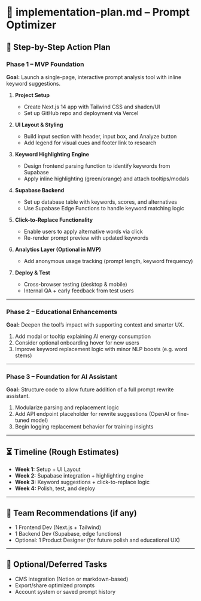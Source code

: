 # 📄 implementation-plan.md – Prompt Optimizer

## 🧱 Step-by-Step Action Plan

### Phase 1 – MVP Foundation
**Goal:** Launch a single-page, interactive prompt analysis tool with inline keyword suggestions.

1. **Project Setup**
   - Create Next.js 14 app with Tailwind CSS and shadcn/UI
   - Set up GitHub repo and deployment via Vercel

2. **UI Layout & Styling**
   - Build input section with header, input box, and Analyze button
   - Add legend for visual cues and footer link to research

3. **Keyword Highlighting Engine**
   - Design frontend parsing function to identify keywords from Supabase
   - Apply inline highlighting (green/orange) and attach tooltips/modals

4. **Supabase Backend**
   - Set up database table with keywords, scores, and alternatives
   - Use Supabase Edge Functions to handle keyword matching logic

5. **Click-to-Replace Functionality**
   - Enable users to apply alternative words via click
   - Re-render prompt preview with updated keywords

6. **Analytics Layer (Optional in MVP)**
   - Add anonymous usage tracking (prompt length, keyword frequency)

7. **Deploy & Test**
   - Cross-browser testing (desktop & mobile)
   - Internal QA + early feedback from test users

---

### Phase 2 – Educational Enhancements
**Goal:** Deepen the tool’s impact with supporting context and smarter UX.

1. Add modal or tooltip explaining AI energy consumption  
2. Consider optional onboarding hover for new users  
3. Improve keyword replacement logic with minor NLP boosts (e.g. word stems)  

---

### Phase 3 – Foundation for AI Assistant
**Goal:** Structure code to allow future addition of a full prompt rewrite assistant.

1. Modularize parsing and replacement logic  
2. Add API endpoint placeholder for rewrite suggestions (OpenAI or fine-tuned model)  
3. Begin logging replacement behavior for training insights  

---

## ⏳ Timeline (Rough Estimates)
- **Week 1:** Setup + UI Layout  
- **Week 2:** Supabase integration + highlighting engine  
- **Week 3:** Keyword suggestions + click-to-replace logic  
- **Week 4:** Polish, test, and deploy  

---

## 👥 Team Recommendations (if any)
- 1 Frontend Dev (Next.js + Tailwind)  
- 1 Backend Dev (Supabase, edge functions)  
- Optional: 1 Product Designer (for future polish and educational UX)  

---

## 🧩 Optional/Deferred Tasks
- CMS integration (Notion or markdown-based)  
- Export/share optimized prompts  
- Account system or saved prompt history  
